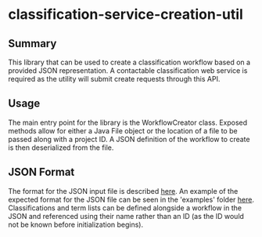 # classification-service-creation-util

## Summary

This library that can be used to create a classification workflow based on a provided JSON representation. A contactable classification web service is required as the utility will submit create requests through this API.

## Usage

The main entry point for the library is the WorkflowCreator class. Exposed methods allow for either a Java File object or the location of a file to be passed along with a project ID. A JSON definition of the workflow to create is then deserialized from the file.

## JSON Format

The format for the JSON input file is described [here](./Classification_JSON.md). An example of the expected format for the JSON file can be seen in the 'examples' folder [here](./examples/example_workflow.json). Classifications and term lists can be defined alongside a workflow in the JSON and referenced using their name rather than an ID (as the ID would not be known before initialization begins).
